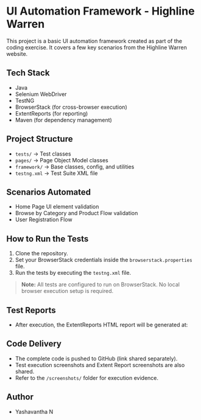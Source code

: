 # UI Automation Framework - Highline Warren

This project is a basic UI automation framework created as part of the coding exercise. It covers a few key scenarios from the Highline Warren website.

## Tech Stack
- Java
- Selenium WebDriver
- TestNG
- BrowserStack (for cross-browser execution)
- ExtentReports (for reporting)
- Maven (for dependency management)

## Project Structure
- `tests/` → Test classes
- `pages/` → Page Object Model classes
- `framework/` → Base classes, config, and utilities
- `testng.xml` → Test Suite XML file

## Scenarios Automated
- Home Page UI element validation
- Browse by Category and Product Flow validation
- User Registration Flow

## How to Run the Tests
1. Clone the repository.
2. Set your BrowserStack credentials inside the `browserstack.properties` file.
3. Run the tests by executing the `testng.xml` file.

> **Note:** All tests are configured to run on BrowserStack. No local browser execution setup is required.

## Test Reports
- After execution, the ExtentReports HTML report will be generated at:


## Code Delivery
- The complete code is pushed to GitHub (link shared separately).
- Test execution screenshots and Extent Report screenshots are also shared.
- Refer to the `/screenshots/` folder for execution evidence.

## Author
- Yashavantha N